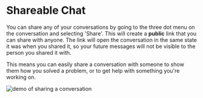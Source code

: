 # Shareable Chat

You can share any of your conversations by going to the three dot menu on the conversation and selecting 'Share'. This will create a **public** link that you can share with anyone. The link will open the conversation in the same state it was when you shared it, so your future messages will not be visible to the person you shared it with.

This means you can easily share a conversation with someone to show them how you solved a problem, or to get help with something you're working on.

![demo of sharing a conversation](https://assets.khoj.dev/share_side_panel_conversation.gif)
